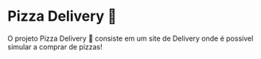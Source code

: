 # Pizza Delivery 🍕
O projeto Pizza Delivery 🍕 consiste em um site de Delivery onde é possível simular a comprar de pizzas!
